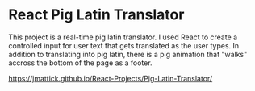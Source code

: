 # React Pig Latin Translator

This project is a real-time pig latin translator. I used React to create a controlled input for user text that gets translated as the user types. In addition to translating into pig latin, there is a pig animation that "walks" accross the bottom of the page as a footer.

https://jmattick.github.io/React-Projects/Pig-Latin-Translator/


